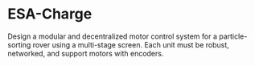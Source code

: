 # ESA-Charge
Design a modular and decentralized motor control system for a particle-sorting rover using a multi-stage screen. Each unit must be robust, networked, and support motors with encoders.
